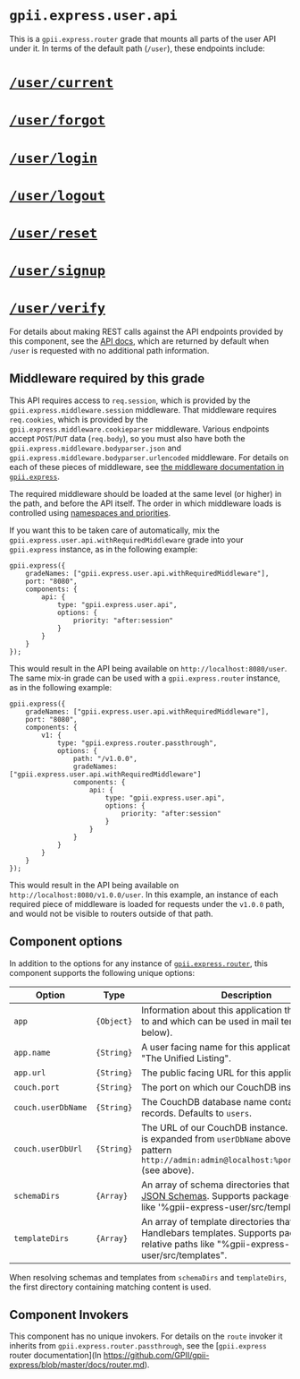 # `gpii.express.user.api`

This is a `gpii.express.router` grade that mounts all parts of the user API under it.  In terms of the default path
(`/user`), these endpoints include:

# [`/user/current`](currentComponent.md)
# [`/user/forgot`](forgotComponent.md)
# [`/user/login`](loginComponent.md)
# [`/user/logout`](logoutComponent.md)
# [`/user/reset`](resetComponent.md)
# [`/user/signup`](signupComponent.md)
# [`/user/verify`](verifyComponent.md)

For details about making REST calls against the API endpoints provided by this component, see the [API docs](apidocs.md),
which are returned by default when `/user` is requested with no additional path information.

## Middleware required by this grade

This API requires access to `req.session`, which is provided by the `gpii.express.middleware.session` middleware.
That middleware requires `req.cookies`, which is provided by the `gpii.express.middleware.cookieparser` middleware.
Various endpoints accept `POST`/`PUT` data (`req.body`), so you must also have both the
`gpii.express.middleware.bodyparser.json` and `gpii.express.middleware.bodyparser.urlencoded` middleware.  For details
on each of these pieces of middleware, see [the middleware documentation in `gpii.express`](https://github.com/GPII/gpii-express/blob/master/docs/middleware.md).

The required middleware should be loaded at the same level (or higher) in the path, and before the API itself.  The
order in which middleware loads is controlled using [namespaces and priorities](http://docs.fluidproject.org/infusion/development/Priorities.html).

If you want this to be taken care of automatically, mix the `gpii.express.user.api.withRequiredMiddleware` grade
into your `gpii.express` instance, as in the following example:

```
gpii.express({
    gradeNames: ["gpii.express.user.api.withRequiredMiddleware"],
    port: "8080",
    components: {
        api: {
            type: "gpii.express.user.api",
            options: {
                priority: "after:session"
            }
        }
    }
});
```

This would result in the API being available on `http://localhost:8080/user`.  The same mix-in grade can be used with
a `gpii.express.router` instance, as in the following example:

```
gpii.express({
    gradeNames: ["gpii.express.user.api.withRequiredMiddleware"],
    port: "8080",
    components: {
        v1: {
            type: "gpii.express.router.passthrough",
            options: {
                path: "/v1.0.0",
                gradeNames: ["gpii.express.user.api.withRequiredMiddleware"]
                components: {
                    api: {
                        type: "gpii.express.user.api",
                        options: {
                            priority: "after:session"
                        }
                    }
                }
            }
        }
    }
});
```

This would result in the API being available on `http://localhost:8080/v1.0.0/user`.  In this example, an instance of
each required piece of middleware is loaded for requests under the `v1.0.0` path, and would not be visible to routers
outside of that path.

## Component options

In addition to the options for any instance of [`gpii.express.router`](https://github.com/GPII/gpii-express/blob/master/docs/router.md),
this component supports the following unique options:

| Option             | Type       | Description |
| ------------------ | ---------- | ----------- |
| `app`              | `{Object}` | Information about this application that is exposed to and which can be used in mail templates (see below).|
| `app.name`         | `{String}` | A user facing name for this application, such as "The Unified Listing". |
| `app.url`          | `{String}` | The public facing URL for this application. |
| `couch.port`       | `{String}` | The port on which our CouchDB instance runs. |
| `couch.userDbName` | `{String}` | The CouchDB database name containing our user records.  Defaults to `users`. |
| `couch.userDbUrl`  | `{String}` | The URL of our CouchDB instance.  By default this is expanded from `userDbName` above using the pattern `http://admin:admin@localhost:%port/%userDbName` (see above). |
| `schemaDirs`       | `{Array}`  | An array of schema directories that contain our [JSON Schemas](http://json-schema.org/). Supports package-relative paths like '%gpii-express-user/src/templates'. |
| `templateDirs`     | `{Array}`  | An array of template directories that contain our Handlebars templates.  Supports package-relative paths like "%gpii-express-user/src/templates". |

When resolving schemas and templates from `schemaDirs` and `templateDirs`, the first directory containing matching
content is used.


## Component Invokers

This component has no unique invokers.  For details on the `route` invoker it inherits from `gpii.express.router.passthrough`,
see the [`gpii.express` router documentation](In https://github.com/GPII/gpii-express/blob/master/docs/router.md).